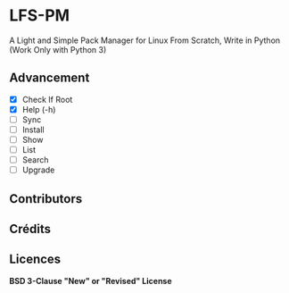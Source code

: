 # LFS-PM
A Light and Simple Pack Manager for Linux From Scratch, Write in Python (Work Only with Python 3)

## Advancement
- [x] Check If Root
- [x] Help (-h)
- [ ] Sync
- [ ] Install
- [ ] Show
- [ ] List
- [ ] Search
- [ ] Upgrade

## Contributors

## Crédits

## Licences
**BSD 3-Clause "New" or "Revised" License**
